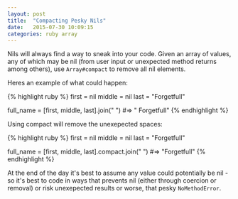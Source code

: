 ```yaml
---
layout: post
title:  "Compacting Pesky Nils"
date:   2015-07-30 10:09:15
categories: ruby array
---
```


Nils will always find a way to sneak into your code. Given an array of values, any of which may be nil (from user input or unexpected method returns among others), use `Array#compact` to remove all nil elements. 

Heres an example of what could happen: 

{% highlight ruby %}
first = nil
middle = nil
last = "Forgetfull"

full_name = [first, middle, last].join(" ")
#=> "  Forgetfull"
{% endhighlight %}

Using compact will remove the unexepected spaces:

{% highlight ruby %}
first = nil
middle = nil
last = "Forgetfull"

full_name = [first, middle, last].compact.join(" ")
#=> "Forgetfull"
{% endhighlight %}

At the end of the day it's best to assume any value could potentially be nil - so it's best to code in ways that prevents nil (either through coercion or removal) or risk unexepected results or worse, that pesky `NoMethodError`. 
